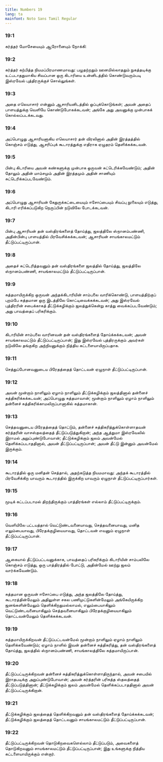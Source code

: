 ```yaml
---
title: Numbers 19
lang: ta
mainfont: Noto Sans Tamil Regular
---
```


###  19:1

கர்த்தர் மோசேயையும் ஆரோனையும் நோக்கி:

###  19:2

கர்த்தர் கற்பித்த நியமப்பிரமாணமாவது: பழுதற்றதும் ஊனமில்லாததும் நுகத்தடிக்கு உட்படாததுமாகிய சிவப்பான ஒரு கிடாரியை உன்னிடத்தில் கொண்டுவரும்படி இஸ்ரவேல் புத்திரருக்குச் சொல்லுங்கள்.

###  19:3

அதை எலெயாசார் என்னும் ஆசாரியனிடத்தில் ஒப்புக்கொடுங்கள்; அவன் அதைப் பாளயத்துக்கு வெளியே கொண்டுபோகக்கடவன்; அங்கே அது அவனுக்கு முன்பாகக் கொல்லப்படக்கடவது.

###  19:4

அப்பொழுது ஆசாரியனாகிய எலெயாசார் தன் விரலினால் அதின் இரத்தத்தில் கொஞ்சம் எடுத்து, ஆசரிப்புக் கூடாரத்துக்கு எதிராக ஏழுதரம் தெளிக்கக்கடவன்.

###  19:5

பின்பு கிடாரியை அவன் கண்களுக்கு முன்பாக ஒருவன் சுட்டெரிக்கவேண்டும்; அதின் தோலும் அதின் மாம்சமும் அதின் இரத்தமும் அதின் சாணியும் சுட்டெரிக்கப்படவேண்டும்.

###  19:6

அப்பொழுது ஆசாரியன் கேதுருக்கட்டையையும் ஈசோப்பையும் சிவப்பு நூலையும் எடுத்து, கிடாரி எரிக்கப்படுகிற நெருப்பின் நடுவிலே போடக்கடவன்.

###  19:7

பின்பு ஆசாரியன் தன் வஸ்திரங்களைத் தோய்த்து, ஜலத்திலே ஸ்நானம்பண்ணி, அதின்பின்பு பாளயத்தில் பிரவேசிக்கக்கடவன்; ஆசாரியன் சாயங்காலமட்டும் தீட்டுப்பட்டிருப்பான்.

###  19:8

அதைச் சுட்டெரித்தவனும் தன் வஸ்திரங்களை ஜலத்தில் தோய்த்து, ஜலத்திலே ஸ்நானம்பண்ணி, சாயங்காலமட்டும் தீட்டுப்பட்டிருப்பான்.

###  19:9

சுத்தமாயிருக்கிற ஒருவன் அந்தக்கிடாரியின் சாம்பலை வாரிக்கொண்டு, பாளயத்திற்குப் புறம்பே சுத்தமான ஒரு இடத்திலே கொட்டிவைக்கக்கடவன்; அது இஸ்ரவேல் புத்திரரின் சபைக்காகத் தீட்டுக்கழிக்கும் ஜலத்துக்கென்று காத்து வைக்கப்படவேண்டும்; அது பாவத்தைப் பரிகரிக்கும்.

###  19:10

கிடாரியின் சாம்பலை வாரினவன் தன் வஸ்திரங்களைத் தோய்க்கக்கடவன்; அவன் சாயங்காலமட்டும் தீட்டுப்பட்டிருப்பான்; இது இஸ்ரவேல் புத்திரருக்கும் அவர்கள் நடுவிலே தங்குகிற அந்நியனுக்கும் நித்திய கட்டளையாயிருப்பதாக.

###  19:11

செத்துப்போனவனுடைய பிரேதத்தைத் தொட்டவன் ஏழுநாள் தீட்டுப்பட்டிருப்பான்.

###  19:12

அவன் மூன்றாம் நாளிலும் ஏழாம் நாளிலும் தீட்டுக்கழிக்கும் ஜலத்தினால் தன்னைச் சுத்திகரிக்கக்கடவன்; அப்பொழுது சுத்தமாவான்; மூன்றாம் நாளிலும் ஏழாம் நாளிலும் தன்னைச் சுத்திகரிக்காமலிருப்பானாகில் சுத்தமாகான்.

###  19:13

செத்தவனுடைய பிரேதத்தைத் தொட்டும், தன்னைச் சுத்திகரித்துக்கொள்ளாதவன் கர்த்தரின் வாசஸ்தலத்தைத் தீட்டுப்படுத்துகிறான்; அந்த ஆத்துமா இஸ்ரவேலில் இராமல் அறுப்புண்டுபோவான்; தீட்டுக்கழிக்கும் ஜலம் அவன்மேல் தெளிக்கப்படாததினால், அவன் தீட்டுப்பட்டிருப்பான்; அவன் தீட்டு இன்னும் அவன்மேல் இருக்கும்.

###  19:14

கூடாரத்தில் ஒரு மனிதன் செத்தால், அதற்கடுத்த நியமமாவது: அந்தக் கூடாரத்தில் பிரவேசிக்கிற யாவரும் கூடாரத்தில் இருக்கிற யாவரும் ஏழுநாள் தீட்டுப்பட்டிருப்பார்கள்.

###  19:15

மூடிக் கட்டப்படாமல் திறந்திருக்கும் பாத்திரங்கள் எல்லாம் தீட்டுப்பட்டிருக்கும்.

###  19:16

வெளியிலே பட்டயத்தால் வெட்டுண்டவனையாவது, செத்தவனையாவது, மனித எலும்பையாவது, பிரேதக்குழியையாவது, தொட்டவன் எவனும் ஏழுநாள் தீட்டுப்பட்டிருப்பான்.

###  19:17

ஆகையால் தீட்டுப்பட்டவனுக்காக, பாவத்தைப் பரிகரிக்கும் கிடாரியின் சாம்பலிலே கொஞ்சம் எடுத்து, ஒரு பாத்திரத்தில் போட்டு, அதின்மேல் ஊற்று ஜலம் வார்க்கவேண்டும்.

###  19:18

சுத்தமான ஒருவன் ஈசோப்பை எடுத்து, அந்த ஜலத்திலே தோய்த்து, கூடாரத்தின்மேலும் அதிலுள்ள சகல பணிமுட்டுகளின்மேலும் அங்கேயிருக்கிற ஜனங்களின்மேலும் தெளிக்கிறதுமல்லாமல், எலும்பையாகிலும் வெட்டுண்டவனையாகிலும் செத்தவனையாகிலும் பிரேதக்குழியையாகிலும் தொட்டவன்மேலும் தெளிக்கக்கடவன்.

###  19:19

சுத்தமாயிருக்கிறவன் தீட்டுப்பட்டவன்மேல் மூன்றாம் நாளிலும் ஏழாம் நாளிலும் தெளிக்கவேண்டும்; ஏழாம் நாளில் இவன் தன்னைச் சுத்திகரித்து, தன் வஸ்திரங்களைத் தோய்த்து, ஜலத்தில் ஸ்நானம்பண்ணி, சாயங்காலத்திலே சுத்தமாயிருப்பான்.

###  19:20

தீட்டுப்பட்டிருக்கிறவன் தன்னைச் சுத்திகரித்துக்கொள்ளாதிருந்தால், அவன் சபையில் இராதபடிக்கு அறுப்புண்டுபோவான்; அவன் கர்த்தரின் பரிசுத்த ஸ்தலத்தைத் தீட்டுப்படுத்தினான்; தீட்டுக்கழிக்கும் ஜலம் அவன்மேல் தெளிக்கப்படாததினால் அவன் தீட்டுப்பட்டிருக்கிறான்.

###  19:21

தீட்டுக்கழிக்கும் ஜலத்தைத் தெளிக்கிறவனும் தன் வஸ்திரங்களைத் தோய்க்கக்கடவன்; தீட்டுக்கழிக்கும் ஜலத்தைத் தொட்டவனும் சாயங்காலமட்டும் தீட்டுப்பட்டிருப்பான்.

###  19:22

தீட்டுப்பட்டிருக்கிறவன் தொடுகிறவைகளெல்லாம் தீட்டுப்படும், அவைகளைத் தொடுகிறவனும் சாயங்காலமட்டும் தீட்டுப்பட்டிருப்பான்; இது உங்களுக்கு நித்திய கட்டளையாயிருக்கும் என்றார்.

